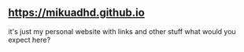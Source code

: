 ## https://mikuadhd.github.io

it's just my personal website with links and other stuff what would you expect here?
